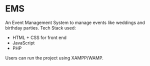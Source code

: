 # EMS
An Event Management System to manage events like weddings and birthday parties. 
Tech Stack used:
- HTML + CSS for front end
- JavaScript
- PHP

Users can run the project using XAMPP/WAMP. 
